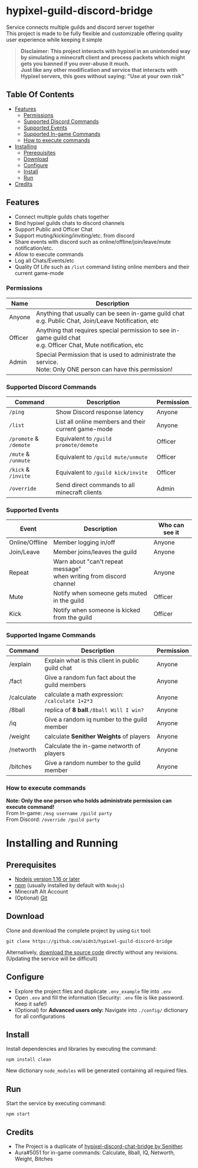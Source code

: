 # hypixel-guild-discord-bridge
Service connects multiple guilds and discord server together  
This project is made to be fully flexible and customizable
offering quality user experience while keeping it simple
> **Disclaimer: This project interacts with hypixel in an unintended way by simulating a minecraft client and process packets which might gets you banned if you over-abuse it much.  
> Just like any other modification and service that interacts with Hypixel servers, this goes without saying: "Use at your own risk"**  

## Table Of Contents
- [Features](#Features)
  - [Permissions](#Permissions)
  - [Supported Discord Commands](#supported-discord-commands)
  - [Supported Events](#supported-events)
  - [Supported In-game Commands](#supported-ingame-commands)
  - [How to execute commands](#how-to-execute-commands)
- [Installing](#installing-and-running)
  - [Prerequisites](#Prerequisites)
  - [Download](#Download)
  - [Configure](#Configure)
  - [Install](#Install)
  - [Run](#Run)
- [Credits](#Credits)

## Features

- Connect multiple guilds chats together
- Bind hypixel guilds chats to discord channels
- Support Public and Officer Chat
- Support muting/kicking/inviting/etc. from discord
- Share events with discord such as online/offline/join/leave/mute notification/etc.
- Allow to execute commands
- Log all Chats/Events/etc
- Quality Of Life such as `/list` command listing online members and their current game-mode

### Permissions

| Name    | Description                                                                                                       | 
|---------|-------------------------------------------------------------------------------------------------------------------|
| Anyone  | Anything that usually can be seen in-game guild chat<br> e.g. Public Chat, Join/Leave Notification, etc           |   
| Officer | Anything that requires special permission to see in-game guild chat<br> e.g. Officer Chat, Mute notification, etc |    
| Admin   | Special Permission that is used to administrate the service.<br> Note: Only ONE person can have this permission!  |    

### Supported Discord Commands

| Command                | Description                                         | Permission |
|------------------------|-----------------------------------------------------|------------|
| `/ping`                | Show Discord response latency                       | Anyone     |
| `/list`                | List all online members and their current game-mode | Anyone     |
| `/promote` & `/demote` | Equivalent to `/guild promote/demote`               | Officer    |
| `/mute` & `/unmute`    | Equivalent to `/guild mute/unmute`                  | Officer    |
| `/kick` & `/invite`    | Equivalent to `/guild kick/invite`                  | Officer    |
| `/override`            | Send direct commands to all minecraft clients       | Admin      |

### Supported Events

| **Event**      | **Description**                                                          | **Who can see it** |
|----------------|--------------------------------------------------------------------------|--------------------|
| Online/Offline | Member logging in/off                                                    | Anyone             |
| Join/Leave     | Member joins/leaves the guild                                            | Anyone             |
| Repeat         | Warn about "can't repeat message" <br/>when writing from discord channel | Anyone             |
| Mute           | Notify when someone gets muted in the guild                              | Officer            |
| Kick           | Notify when someone is kicked from the guild                             | Officer            |

### Supported Ingame Commands

| Command    | Description                                      | Permission |
|------------|--------------------------------------------------|------------|
| /explain   | Explain what is this client in public guild chat | Anyone     |
| /fact      | Give a random fun fact about the guild members   | Anyone     |
| /calculate | calculate a math expression: `/calculate 1+2*3`  | Anyone     |
| /8ball     | replica of **8 ball**.`/8ball Will I win?`       | Anyone     |
| /iq        | Give a random iq number to the guild member      | Anyone     |
| /weight    | calculate **Senither Weights** of players        | Anyone     |
| /networth  | Calculate the in-game networth of players        | Anyone     |
| /bitches   | Give a random number to the guild member         | Anyone     |

### How to execute commands

**Note: Only the one person who holds administrate permission can execute command!**  
From In-game: `/msg username /guild party`  
From Discord: `/override /guild party`

# Installing and Running
## Prerequisites
- [Nodejs version 1.16 or later](https://nodejs.dev/download)
- [npm](https://nodejs.org/en/download/) (usually installed by default with `Nodejs`)
- Minecraft Alt Account
- (Optional) [Git](https://git-scm.com/downloads)

## Download
Clone and download the complete project by using `Git` tool:
```shell
git clone https://github.com/aidn3/hypixel-guild-discord-bridge
```
Alternatively, [download the source code](https://github.com/aidn3/hypixel-guild-discord-bridge/archive/refs/heads/master.zip) 
directly without any revisions. (Updating the service will be difficult) 

## Configure
- Explore the project files and duplicate `.env_example` file into `.env`
- Open `.env` and fill the information (Security: `.env` file is like password. Keep it safe!)
- (Optional) for **Advanced users only:** Navigate into `./config/` dictionary for all configurations

## Install
Install dependencies and libraries by executing the command:
```shell
npm install clean
```
New dictionary `node_modules` will be generated containing all required files.

## Run
Start the service by executing command:
```shell
npm start
```

## Credits
- The Project is a duplicate of [hypixel-discord-chat-bridge by Senither](https://github.com/Senither/hypixel-discord-chat-bridge).
- Aura#5051 for in-game commands: Calculate, 8ball, IQ, Networth, Weight, Bitches